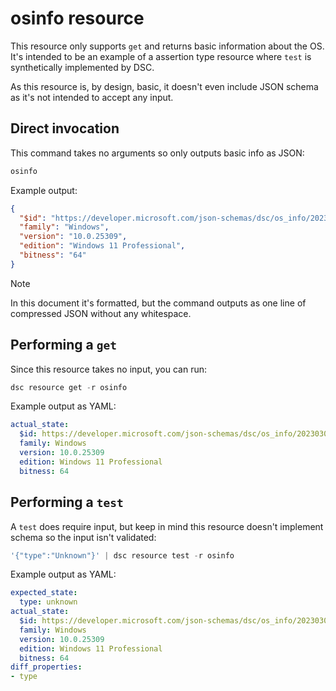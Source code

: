 # osinfo resource

This resource only supports `get` and returns basic information about the OS. It's intended to be
an example of a assertion type resource where `test` is synthetically implemented by DSC.

As this resource is, by design, basic, it doesn't even include JSON schema as it's not intended to
accept any input.

## Direct invocation

This command takes no arguments so only outputs basic info as JSON:

```powershell
osinfo
```

Example output:

```json
{
  "$id": "https://developer.microsoft.com/json-schemas/dsc/os_info/20230303/Microsoft.Dsc.OS_Info.schema.json",
  "family": "Windows",
  "version": "10.0.25309",
  "edition": "Windows 11 Professional",
  "bitness": "64"
}
```

> [!NOTE]
> In this document it's formatted, but the command outputs as one line of compressed JSON without
> any whitespace.

## Performing a `get`

Since this resource takes no input, you can run:

```powershell
dsc resource get -r osinfo
```

Example output as YAML:

```yaml
actual_state:
  $id: https://developer.microsoft.com/json-schemas/dsc/os_info/20230303/Microsoft.Dsc.OS_Info.schema.json
  family: Windows
  version: 10.0.25309
  edition: Windows 11 Professional
  bitness: 64
```

## Performing a `test`

A `test` does require input, but keep in mind this resource doesn't implement schema so the input
isn't validated:

```powershell
'{"type":"Unknown"}' | dsc resource test -r osinfo
```

Example output as YAML:

```yaml
expected_state:
  type: unknown
actual_state:
  $id: https://developer.microsoft.com/json-schemas/dsc/os_info/20230303/Microsoft.Dsc.OS_Info.schema.json
  family: Windows
  version: 10.0.25309
  edition: Windows 11 Professional
  bitness: 64
diff_properties:
- type
```
